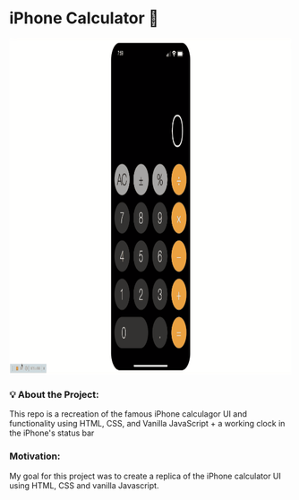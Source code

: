 # iPhone Calculator 📱

 <img alt="GIF" src="https://github.com/amagsid/iPhone-calculator/blob/master/assets/gif1.gif" width="1000" height="600" />
 
 
### 💡 About the Project:

This repo is a recreation of the famous iPhone calculagor UI and functionality using HTML, CSS, and Vanilla JavaScript + a working clock in the iPhone's status bar

 
 
 ###  Motivation:
 My goal for this project was to create a replica of the iPhone calculator UI using HTML, CSS and vanilla Javascript. 
  
 
